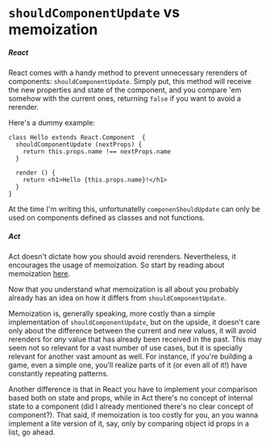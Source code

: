 # `shouldComponentUpdate` vs memoization

##### React

React comes with a handy method to prevent unnecessary rerenders of components:
`shouldComponentUpdate`. Simply put, this method will receive the new
properties and state of the component, and you compare 'em somehow with the
current ones, returning `false` if you want to avoid a rerender.

Here's a dummy example:

```
class Hello extends React.Component  {
  shouldComponentUpdate (nextProps) {
    return this.props.name !== nextProps.name
  }

  render () {
    return <h1>Hello {this.props.name}!</h1>
  }
}
```

At the time I'm writing this, unfortunatelly `componenShouldUpdate` can only be
used on components defined as classes and not functions.

##### Act

Act doesn't dictate how you should avoid rerenders. Nevertheless, it encourages
the usage of memoization. So start by reading about memoization [here](../concepts/memoize.md).

Now that you understand what memoization is all about you probably already has
an idea on how it differs from `shouldComponentUpdate`.

Memoization is, generally speaking, more costly than a simple implementation of
`shouldComponentUpdate`, but on the upside, it doesn't care only about the
difference between the current and new values, it will avoid rerenders for
_any_ value that has already been received in the past. This may seem not so
relevant for a vast number of use cases, but it is specially relevant for
another vast amount as well. For instance, if you're building a game, even a
simple one, you'll realize parts of it (or even all of it!) have constantly
repeating patterns.

Another difference is that in React you have to implement your comparison based
both on state and props, while in Act there's no concept of internal state to a
component (did I already mentioned there's no clear concept of component?).
That said, if memoization is too costly for you, an you wanna implement a lite
version of it, say, only by comparing object id props in a list, go ahead.

